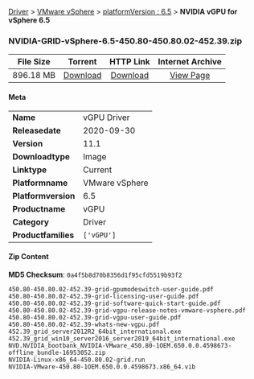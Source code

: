 
[Driver](/README.md)  >  [VMware vSphere](/index/Driver/VMware_vSphere.md)  >  [platformVersion : 6.5](/index/Driver/VMware_vSphere/6.5.md)  >  **NVIDIA vGPU for vSphere 6.5**


### NVIDIA-GRID-vSphere-6.5-450.80-450.80.02-452.39.zip

| **File Size** | **Torrent**  | **HTTP Link** | **Internet Archive** |
|:-------------:|:------------:|:-------------:|:--------------------:|
| 896.18 MB |  [Download](https://archive.org/download/nvgpu_NVIDIA-GRID-vSphere-6.5-450.80-450.80.02-452.39.zip_rs1ck3ot/nvgpu_NVIDIA-GRID-vSphere-6.5-450.80-450.80.02-452.39.zip_rs1ck3ot_archive.torrent)       | [Download](https://archive.org/compress/nvgpu_NVIDIA-GRID-vSphere-6.5-450.80-450.80.02-452.39.zip_rs1ck3ot) | [View Page](https://archive.org/details/nvgpu_NVIDIA-GRID-vSphere-6.5-450.80-450.80.02-452.39.zip_rs1ck3ot)       |

#### Meta

<table>
<tr><td><strong>Name</strong></td><td>vGPU Driver</td></tr>
<tr><td><strong>Releasedate</strong></td><td>2020-09-30</td></tr>
<tr><td><strong>Version</strong></td><td>11.1</td></tr>
<tr><td><strong>Downloadtype</strong></td><td>Image</td></tr>
<tr><td><strong>Linktype</strong></td><td>Current</td></tr>
<tr><td><strong>Platformname</strong></td><td>VMware vSphere</td></tr>
<tr><td><strong>Platformversion</strong></td><td>6.5</td></tr>
<tr><td><strong>Productname</strong></td><td>vGPU</td></tr>
<tr><td><strong>Category</strong></td><td>Driver</td></tr>
<tr><td><strong>Productfamilies</strong></td><td><code>['vGPU']</code></td></tr>
</table>

#### Zip Content

**MD5 Checksum**: `0a4f5b8d70b8356d1f95cfd5519b93f2`

```text
450.80-450.80.02-452.39-grid-gpumodeswitch-user-guide.pdf
450.80-450.80.02-452.39-grid-licensing-user-guide.pdf
450.80-450.80.02-452.39-grid-software-quick-start-guide.pdf
450.80-450.80.02-452.39-grid-vgpu-release-notes-vmware-vsphere.pdf
450.80-450.80.02-452.39-grid-vgpu-user-guide.pdf
450.80-450.80.02-452.39-whats-new-vgpu.pdf
452.39_grid_server2012R2_64bit_international.exe
452.39_grid_win10_server2016_server2019_64bit_international.exe
NVD.NVIDIA_bootbank_NVIDIA-VMware_450.80-1OEM.650.0.0.4598673-offline_bundle-16953052.zip
NVIDIA-Linux-x86_64-450.80.02-grid.run
NVIDIA-VMware-450.80-1OEM.650.0.0.4598673.x86_64.vib
```